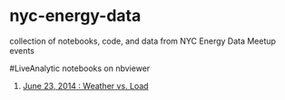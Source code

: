 nyc-energy-data
===============

collection of notebooks, code, and data from NYC Energy Data Meetup events

\#LiveAnalytic notebooks on nbviewer

1. [June 23, 2014 : Weather vs. Load](http://nbviewer.ipython.org/github/dkanoafry/nyc-energy-data/blob/master/20140623-LiveAnalytic-Weather-vs-Load.ipynb)
